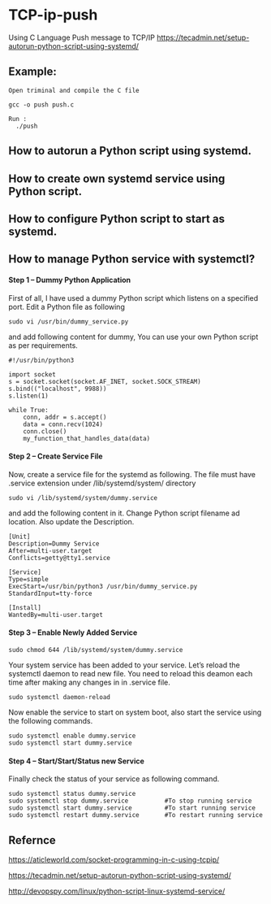 # TCP-ip-push
Using C Language Push message to TCP/IP 
https://tecadmin.net/setup-autorun-python-script-using-systemd/
## Example:
    Open triminal and compile the C file
     
    gcc -o push push.c
    
    Run :
      ./push 
## How to autorun a Python script using systemd. 
## How to create own systemd service using Python script. 
## How to configure Python script to start as systemd. 
## How to manage Python service with systemctl?

#### Step 1 – Dummy Python Application

First of all, I have used a dummy Python script which listens on a specified port. Edit a Python file as following

    sudo vi /usr/bin/dummy_service.py

and add following content for dummy, You can use your own Python script as per requirements.
	
    #!/usr/bin/python3

    import socket
    s = socket.socket(socket.AF_INET, socket.SOCK_STREAM)
    s.bind(("localhost", 9988))
    s.listen(1)

    while True:
        conn, addr = s.accept()
        data = conn.recv(1024)
        conn.close()
        my_function_that_handles_data(data)

#### Step 2 – Create Service File

Now, create a service file for the systemd as following. The file must have .service extension under /lib/systemd/system/ directory

    sudo vi /lib/systemd/system/dummy.service

and add the following content in it. Change Python script filename ad location. Also update the Description.

    [Unit]
    Description=Dummy Service
    After=multi-user.target
    Conflicts=getty@tty1.service

    [Service]
    Type=simple
    ExecStart=/usr/bin/python3 /usr/bin/dummy_service.py
    StandardInput=tty-force

    [Install]
    WantedBy=multi-user.target

#### Step 3 – Enable Newly Added Service
    sudo chmod 644 /lib/systemd/system/dummy.service

Your system service has been added to your service. Let’s reload the systemctl daemon to read new file. You need to reload this deamon each time after making any changes in in .service file.

    sudo systemctl daemon-reload

Now enable the service to start on system boot, also start the service using the following commands.

    sudo systemctl enable dummy.service
    sudo systemctl start dummy.service

#### Step 4 – Start/Start/Status new Service

Finally check the status of your service as following command.

    sudo systemctl status dummy.service
    sudo systemctl stop dummy.service          #To stop running service 
    sudo systemctl start dummy.service         #To start running service 
    sudo systemctl restart dummy.service       #To restart running service 

## Refernce
https://aticleworld.com/socket-programming-in-c-using-tcpip/

https://tecadmin.net/setup-autorun-python-script-using-systemd/

http://devopspy.com/linux/python-script-linux-systemd-service/
